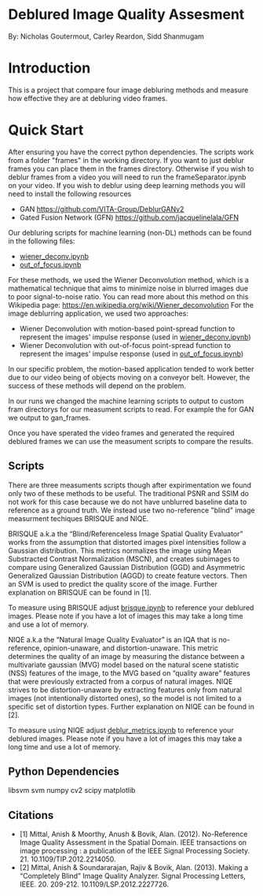 # Deblured Image Quality Assesment
By: Nicholas Goutermout, Carley Reardon, Sidd Shanmugam

# Introduction
This is a project that compare four image debluring methods and measure how effective they are at debluring video frames. 

# Quick Start
After ensuring you have the correct python dependencies.
The scripts work from a folder "frames" in the working directory. 
If you want to just deblur frames you can place them in the frames directory. Otherwise if you wish to deblur frames from a video you will need to run the frameSeparator.ipynb on your video. 
If you wish to deblur using deep learning methods you will need to install the following resources
- GAN  https://github.com/VITA-Group/DeblurGANv2
- Gated Fusion Network (GFN) https://github.com/jacquelinelala/GFN

Our debluring scripts for machine learning (non-DL) methods can be found in the following files: 
- [wiener_deconv.ipynb](https://github.com/goutern/imagedeblur/blob/main/wiener_deconv.ipynb "wiener_deconv.ipynb")
- [out_of_focus.ipynb](https://github.com/goutern/imagedeblur/pull/4/files#diff-74339cc3dffc4cc4e2e1571d8e8fa75082890e420c6191b5a4307fcfc81bb703 "out_of_focus.ipynb")

For these methods, we used the Wiener Deconvolution method, which is a mathematical technique that aims to minimize noise in blurred images due to poor signal-to-noise ratio. You can read more about this method on this Wikipedia page: https://en.wikipedia.org/wiki/Wiener_deconvolution For the image deblurring application, we used two approaches:
- Wiener Deconvolution with motion-based point-spread function to represent the images' impulse response (used in [wiener_deconv.ipynb](https://github.com/goutern/imagedeblur/blob/main/wiener_deconv.ipynb "wiener_deconv.ipynb"))
- Wiener Deconvolution with out-of-focus point-spread function to represent the images' impulse response (used in [out_of_focus.ipynb](https://github.com/goutern/imagedeblur/pull/4/files#diff-74339cc3dffc4cc4e2e1571d8e8fa75082890e420c6191b5a4307fcfc81bb703 "out_of_focus.ipynb"))

In our specific problem, the motion-based application tended to work better due to our video being of objects moving on a conveyor belt. However, the success of these methods will depend on the problem.

In our runs we changed the machine learning scripts to output to custom fram directorys for our measument scripts to read. For example the for GAN we output to gan_frames. 

Once you have sperated the video frames and generated the required deblured frames we can use the measument scripts to compare the results. 


## Scripts

There are three measuments scripts though after expirimentation we found only two of these methods to be useful. The traditional PSNR and SSIM do not work for this case because we do not have unblurred baseline data to reference as a ground truth. 
We instead use two no-reference "blind" image measurment techiques BRISQUE and NIQE.

BRISQUE a.k.a the “Blind/Referenceless Image Spatial Quality Evaluator” works from the assumption that distorted images pixel intensities follow a Gaussian distribution. This metrics normalizes the image using Mean Substracted Contrast Normalization (MSCN), and creates subimages to compare using Generalized Gaussian Distribution (GGD) and Asymmetric Generalized Gaussian Distribution (AGGD) to create feature vectors. Then an SVM is used to predict the quality score of the image. Further explanation on BRISQUE can be found in [1]. 

To measure using BRISQUE adjust [brisque.ipynb](https://github.com/goutern/imagedeblur/blob/main/brisque.ipynb "brisque.ipynb") to reference your deblured images. Please note if you have a lot of images this may take a long time and use a lot of memory.

NIQE a.k.a the “Natural Image Quality Evaluator” is an IQA that is no-reference, opinion-unaware, and distortion-unaware. This metric determines the quality of an image by measuring the distance between a multivariate gaussian (MVG) model based on the natural scene statistic (NSS) features of the image, to the MVG based on “quality aware” features that were previously extracted from a corpus of natural images. NIQE strives to be distortion-unaware by extracting features only from natural images (not intentionally distorted ones), so the model is not limited to a specific set of distortion types. Further explanation on NIQE can be found in [2]. 

To measure using NIQE adjust [deblur_metrics.ipynb](https://github.com/goutern/imagedeblur/blob/main/deblur_metrics.ipynb "deblur_metrics.ipynb") to reference your deblured images. Please note if you have a lot of images this may take a long time and use a lot of memory.



## Python Dependencies

libsvm
svm
numpy
cv2
scipy
matplotlib



## Citations
- [1] Mittal, Anish & Moorthy, Anush & Bovik, Alan. (2012). No-Reference Image Quality Assessment in the Spatial Domain. IEEE transactions on image processing : a publication of the IEEE Signal Processing Society. 21. 10.1109/TIP.2012.2214050. 
- [2] Mittal, Anish & Soundararajan, Rajiv & Bovik, Alan. (2013). Making a “Completely Blind” Image Quality Analyzer. Signal Processing Letters, IEEE. 20. 209-212. 10.1109/LSP.2012.2227726. 



